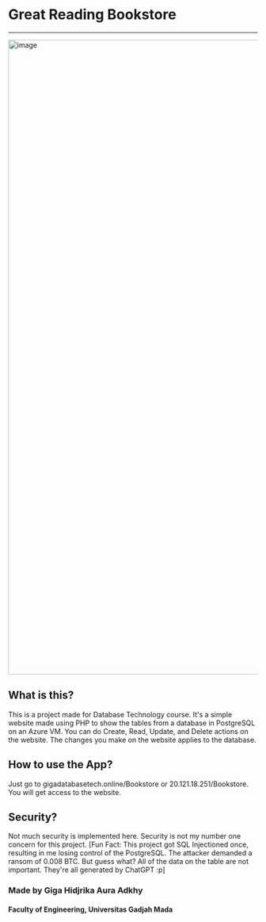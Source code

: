 # Great Reading Bookstore

-----------------------------------------------------

<img width="1280" alt="image" src="https://github.com/gigahidjrikaaa/Bookstore/assets/52191436/6b838378-c95c-4f59-adc4-f161116671d0">


## What is this?
This is a project made for Database Technology course. It's a simple website made using PHP to show the tables from a database in PostgreSQL on an Azure VM. You can do Create, Read, Update, and Delete actions on the website. The changes you make on the website applies to the database.

## How to use the App?
Just go to gigadatabasetech.online/Bookstore or 20.121.18.251/Bookstore. You will get access to the website.

## Security?
Not much security is implemented here. Security is not my number one concern for this project.
[Fun Fact: This project got SQL Injectioned once, resulting in me losing control of the PostgreSQL. The attacker demanded a ransom of 0.008 BTC. But guess what? All of the data on the table are not important. They're all generated by ChatGPT :p]

### Made by Giga Hidjrika Aura Adkhy
#### Faculty of Engineering, Universitas Gadjah Mada
